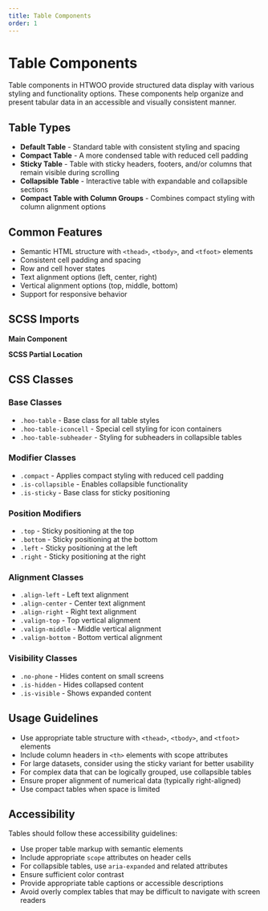 ```yaml
---
title: Table Components
order: 1
---
```


# Table Components

Table components in HTWOO provide structured data display with various styling and functionality options. These components help organize and present tabular data in an accessible and visually consistent manner.

## Table Types

* **Default Table** - Standard table with consistent styling and spacing
* **Compact Table** - A more condensed table with reduced cell padding
* **Sticky Table** - Table with sticky headers, footers, and/or columns that remain visible during scrolling
* **Collapsible Table** - Interactive table with expandable and collapsible sections
* **Compact Table with Column Groups** - Combines compact styling with column alignment options

## Common Features

- Semantic HTML structure with `<thead>`, `<tbody>`, and `<tfoot>` elements
- Consistent cell padding and spacing
- Row and cell hover states
- Text alignment options (left, center, right)
- Vertical alignment options (top, middle, bottom)
- Support for responsive behavior

## SCSS Imports

**Main Component**

**SCSS Partial Location**

## CSS Classes

### Base Classes
* `.hoo-table` - Base class for all table styles
* `.hoo-table-iconcell` - Special cell styling for icon containers
* `.hoo-table-subheader` - Styling for subheaders in collapsible tables

### Modifier Classes
* `.compact` - Applies compact styling with reduced cell padding
* `.is-collapsible` - Enables collapsible functionality
* `.is-sticky` - Base class for sticky positioning

### Position Modifiers
* `.top` - Sticky positioning at the top
* `.bottom` - Sticky positioning at the bottom
* `.left` - Sticky positioning at the left
* `.right` - Sticky positioning at the right

### Alignment Classes
* `.align-left` - Left text alignment
* `.align-center` - Center text alignment
* `.align-right` - Right text alignment
* `.valign-top` - Top vertical alignment
* `.valign-middle` - Middle vertical alignment
* `.valign-bottom` - Bottom vertical alignment

### Visibility Classes
* `.no-phone` - Hides content on small screens
* `.is-hidden` - Hides collapsed content
* `.is-visible` - Shows expanded content

## Usage Guidelines

- Use appropriate table structure with `<thead>`, `<tbody>`, and `<tfoot>` elements
- Include column headers in `<th>` elements with scope attributes
- For large datasets, consider using the sticky variant for better usability
- For complex data that can be logically grouped, use collapsible tables
- Ensure proper alignment of numerical data (typically right-aligned)
- Use compact tables when space is limited

## Accessibility

Tables should follow these accessibility guidelines:

* Use proper table markup with semantic elements
* Include appropriate `scope` attributes on header cells
* For collapsible tables, use `aria-expanded` and related attributes
* Ensure sufficient color contrast
* Provide appropriate table captions or accessible descriptions
* Avoid overly complex tables that may be difficult to navigate with screen readers
